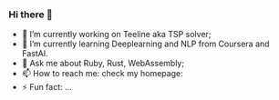 ### Hi there 👋

<!--
**timgluz/timgluz** is a ✨ _special_ ✨ repository because its `README.md` (this file) appears on your GitHub profile.

Here are some ideas to get you started:
-->


- 🔭 I’m currently working on Teeline aka TSP solver;
- 🌱 I’m currently learning Deeplearning and NLP from Coursera and FastAI.
- 💬 Ask me about Ruby, Rust, WebAssembly;
- 📫 How to reach me: check my homepage: [](https://www.sulg.dev)
- ⚡ Fun fact: ...

